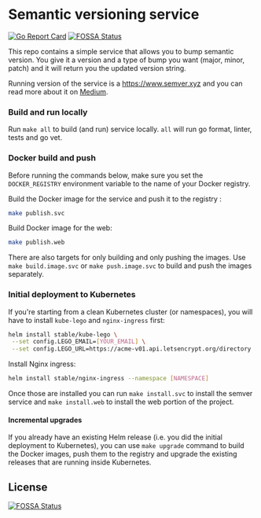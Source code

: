 # Semantic versioning service

[![Go Report Card](https://goreportcard.com/badge/github.com/peterj/semver?style=flat-square)](https://goreportcard.com/report/github.com/peterj/semver)
[![FOSSA Status](https://app.fossa.io/api/projects/git%2Bgithub.com%2Fpeterj%2Fsemver.svg?type=shield)](https://app.fossa.io/projects/git%2Bgithub.com%2Fpeterj%2Fsemver?ref=badge_shield)

This repo contains a simple service that allows you to bump semantic version.
You give it a version and a type of bump you want (major, minor, patch) and it
will return you the updated version string.

Running version of the service is a https://www.semver.xyz and you can read more
about it on
[Medium](https://medium.com/@pjausovec/from-makefile-to-go-semantic-versioning-service-on-kubernetes-3fae678db87c).

### Build and run locally

Run `make all` to build (and run) service locally. `all` will run go format,
linter, tests and go vet.

### Docker build and push

Before running the commands below, make sure you set the `DOCKER_REGISTRY`
environment variable to the name of your Docker registry.

Build the Docker image for the service and push it to the registry :

```bash
make publish.svc
```

Build Docker image for the web:

```bash
make publish.web
```

There are also targets for only building and only pushing the images. Use
`make build.image.svc` or `make push.image.svc` to build and push the images
separately.

### Initial deployment to Kubernetes

If you're starting from a clean Kubernetes cluster (or namespaces), you will
have to install `kube-lego` and `nginx-ingress` first:

```bash
helm install stable/kube-lego \
 --set config.LEGO_EMAIL=[YOUR_EMAIL] \
 --set config.LEGO_URL=https://acme-v01.api.letsencrypt.org/directory
```

Install Nginx ingress:

```bash
helm install stable/nginx-ingress --namespace [NAMESPACE]
```

Once those are installed you can run `make install.svc` to install the semver
service and `make install.web` to install the web portion of the project.

#### Incremental upgrades

If you already have an existing Helm release (i.e. you did the initial
deployment to Kubernetes), you can use `make upgrade` command to build the
Docker images, push them to the registry and upgrade the existing releases that
are running inside Kubernetes.


## License
[![FOSSA Status](https://app.fossa.io/api/projects/git%2Bgithub.com%2Fpeterj%2Fsemver.svg?type=large)](https://app.fossa.io/projects/git%2Bgithub.com%2Fpeterj%2Fsemver?ref=badge_large)